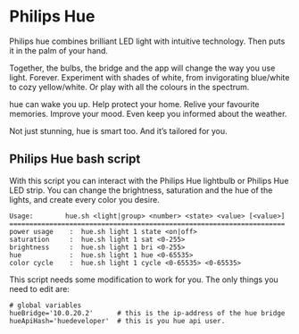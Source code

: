 # Philips Hue
Philips hue combines brilliant LED light with intuitive technology. Then puts it in the palm of your hand.

Together, the bulbs, the bridge and the app will change the way you use light. Forever. Experiment with shades of white, from invigorating blue/white to cozy yellow/white. Or play with all the colours in the spectrum.

hue can wake you up. Help protect your home. Relive your favourite memories. Improve your mood. Even keep you informed about the weather.

Not just stunning, hue is smart too. And it’s tailored for you.

## Philips Hue bash script
With this script you can interact with the Philips Hue lightbulb or Philips Hue LED strip. You can change the brightness, saturation and the hue of the lights, and create every color you desire.

    Usage:        hue.sh <light|group> <number> <state> <value> [<value>]
    =====================================================================
    power usage    :  hue.sh light 1 state <on|off>
    saturation     :  hue.sh light 1 sat <0-255>
    brightness     :  hue.sh light 1 bri <0-255>
    hue            :  hue.sh light 1 hue <0-65535>
    color cycle    :  hue.sh light 1 cycle <0-65535> <0-65535>

This script needs some modification to work for you. The only things you need to edit are:

    # global variables
    hueBridge='10.0.20.2'      # this is the ip-address of the hue bridge
    hueApiHash='huedeveloper'  # this is you hue api user.


